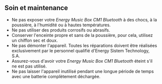 ## Soin et maintenance

* Ne pas exposer votre *Energy Music Box CM1 Bluetooth* à des chocs, à la poussière, à l'humidité ou à hautes températures.
* Ne pas utiliser des produits corrosifs ou abrasifs.
* Conserver l'enceinte propre et sans de la poussière, pour cela, utilisez un chiffon sec et doux.
* Ne pas démonter l'appareil. Toutes les réparations doivent être réalisées exclusivement par le personnel qualifié d'Energy Sistem Technology, S.A.
* Assurez-vous d'avoir votre *Energy Music Box CM1 Bluetooth* éteint s'il ne est pas utilisé.
* Ne pas laisser l'appareil inutilisé pendant une longue période de temps avec une batterie complètement déchargée.
